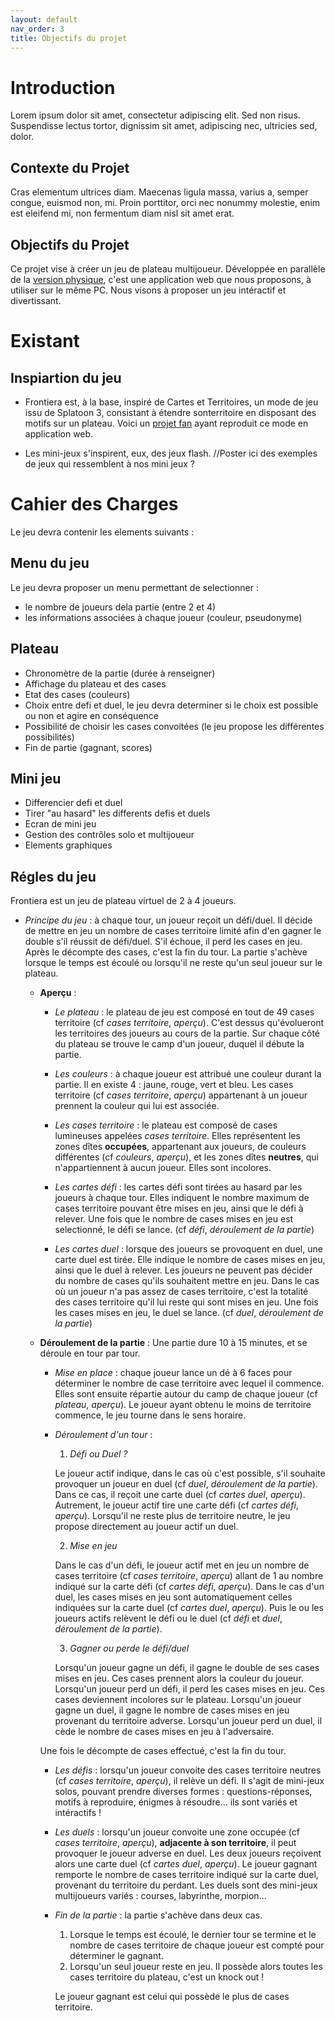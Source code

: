 ```yaml
---
layout: default
nav_order: 3
title: Objectifs du projet
---
```


# Introduction

Lorem ipsum dolor sit amet, consectetur adipiscing elit. Sed non risus. Suspendisse lectus tortor, dignissim sit amet, adipiscing nec, ultricies sed, dolor.

## Contexte du Projet

Cras elementum ultrices diam. Maecenas ligula massa, varius a, semper congue, euismod non, mi. Proin porttitor, orci nec nonummy molestie, enim est eleifend mi, non fermentum diam nisl sit amet erat.

## Objectifs du Projet
Ce projet vise à créer un jeu de plateau multijoueur. Développée en parallèle de la [version physique](https://github.com/Makerspace-Amiens/2024-FrontieraBoardGame), c'est une application web que nous proposons, à utiliser sur le même PC. Nous visons à proposer un jeu intéractif et divertissant.

# Existant
## Inspiartion du jeu
* Frontiera est, à la base, inspiré de Cartes et Territoires, un mode de jeu issu de Splatoon 3, consistant à étendre sonterritoire en disposant des motifs sur un plateau. Voici un [projet fan](https://github.com/AndrioCelos/TableturfBattleApp/tree/main) ayant reproduit ce mode en application web. 

* Les mini-jeux s'inspirent, eux, des jeux flash. //Poster ici des exemples de jeux qui ressemblent à nos mini jeux ?

# Cahier des Charges
Le jeu devra contenir les elements suivants :

## Menu du jeu
Le jeu devra proposer un menu permettant de selectionner : 
* le nombre de joueurs dela partie (entre 2 et 4)
* les informations associées à chaque joueur (couleur, pseudonyme)

## Plateau
* Chronomètre de la partie (durée à renseigner)
* Affichage du plateau et des cases
* Etat des cases (couleurs)
* Choix entre defi et duel, le jeu devra determiner si le choix est possible ou non et agire en conséquence
* Possibilité de choisir les cases convoitées (le jeu propose les différentes possibilités)
* Fin de partie (gagnant, scores)
  

## Mini jeu
* Differencier defi et duel
* Tirer "au hasard" les differents defis et duels
* Ecran de mini jeu
* Gestion des contrôles solo et multijoueur
* Elements graphiques

## Régles du jeu
Frontiera est un jeu de plateau virtuel de 2 à 4 joueurs.
* *Principe du jeu* : à chaque tour, un joueur reçoit un défi/duel. Il décide de mettre en jeu un nombre de cases territoire limité afin d'en gagner le double s'il réussit de défi/duel. S'il échoue, il perd les cases en jeu. Après le décompte des cases, c'est la fin du tour.
 La partie s'achève lorsque le temps est écoulé ou lorsqu'il ne reste qu'un seul joueur sur le plateau.

  * **Aperçu** :
    * *Le plateau* : le plateau de jeu est composé en tout de 49 cases territoire (cf *cases territoire*, *aperçu*). C'est dessus qu'évolueront les territoires des joueurs au cours de la partie. 
 Sur chaque côté du plateau se trouve le camp d'un joueur, duquel il débute la partie.

    * *Les couleurs* : à chaque joueur est attribué une couleur durant la partie. Il en existe 4 : jaune, rouge, vert et bleu. Les cases territoire (cf *cases territoire*, *aperçu*) appartenant à un joueur prennent la couleur qui lui est associée.
 
    *  *Les cases territoire* : le plateau est composé de cases lumineuses appelées *cases territoire*. Elles représentent les zones dîtes **occupées**, appartenant aux joueurs, de couleurs différentes (cf *couleurs*, *aperçu*), et les zones dîtes **neutres**, qui n'appartiennent à aucun joueur. Elles sont incolores.
 
    * *Les cartes défi* : les cartes défi sont tirées au hasard par les joueurs à chaque tour. Elles indiquent le nombre maximum de cases territoire pouvant être mises en jeu, ainsi que le défi à relever.
 Une fois que le nombre de cases mises en jeu est selectionné, le défi se lance. (cf *défi*, *déroulement de la partie*)

    * *Les cartes duel* : lorsque des joueurs se provoquent en duel, une carte duel est tirée. Elle indique le nombre de cases mises en jeu, ainsi que le duel à relever. Les joueurs ne peuvent pas décider du nombre de cases qu'ils souhaitent mettre en jeu. Dans le cas où un joueur n'a pas assez de cases territoire, c'est la totalité des cases territoire qu'il lui reste qui sont mises en jeu. 
 Une fois les cases mises en jeu, le duel se lance. (cf *duel*, *déroulement de la partie*)

  * **Déroulement de la partie** :
    Une partie dure 10 à 15 minutes, et se déroule en tour par tour.

    * *Mise en place* : chaque joueur lance un dé à 6 faces pour déterminer le nombre de case territoire avec lequel il commence. Elles sont ensuite répartie autour du camp de chaque joueur (cf *plateau*, *aperçu*).
 Le joueur ayant obtenu le moins de territoire commence, le jeu tourne dans le sens horaire.

    * *Déroulement d'un tour* :
      1. *Défi ou Duel ?*
       
       Le joueur actif indique, dans le cas où c'est possible, s'il souhaite provoquer un joueur en duel (cf *duel*, *déroulement de la partie*). Dans ce cas, il reçoit une carte duel (cf *cartes duel*, *aperçu*).
       Autrement, le joueur actif tire une carte défi (cf *cartes défi*, *aperçu*).
       Lorsqu'il ne reste plus de territoire neutre, le jeu propose directement au joueur actif un duel.

      2. *Mise en jeu*
       
       Dans le cas d'un défi, le joueur actif met en jeu un nombre de cases territoire (cf *cases territoire*, *aperçu*) allant de 1 au nombre indiqué sur la carte défi (cf *cartes défi*, *aperçu*).
       Dans le cas d'un duel, les cases mises en jeu sont automatiquement celles indiquées sur la carte duel (cf *cartes duel*, *aperçu*).
       Puis le ou les joueurs actifs relèvent le défi ou le duel (cf *défi* et *duel*, *déroulement de la partie*).

      3. *Gagner ou perde le défi/duel*
         
       Lorsqu'un joueur gagne un défi, il gagne le double de ses cases mises en jeu. Ces cases prennent alors la couleur du joueur.
       Lorsqu'un joueur perd un défi, il perd les cases mises en jeu. Ces cases deviennent incolores sur le plateau.
       Lorsqu'un joueur gagne un duel, il gagne le nombre de cases mises en jeu provenant du territoire adverse.
       Lorsqu'un joueur perd un duel, il cède le nombre de cases mises en jeu à l'adversaire.

    Une fois le décompte de cases effectué, c'est la fin du tour.

    * *Les défis* : lorsqu'un joueur convoite des cases territoire neutres (cf *cases territoire*, *aperçu*), il relève un défi. Il s'agit de mini-jeux solos, pouvant prendre diverses formes : questions-réponses, motifs à reproduire, énigmes à résoudre... ils sont variés et intéractifs !

    * *Les duels* : lorsqu'un joueur convoite une zone occupée (cf *cases territoire*, *aperçu*), **adjacente à son territoire**, il peut provoquer le joueur adverse en duel. Les deux joueurs reçoivent alors une carte duel (cf *cartes duel*, *aperçu*). Le joueur gagnant remporte le nombre de cases territoire indiqué sur la carte duel, provenant du territoire du perdant. 
 Les duels sont des mini-jeux multijoueurs variés : courses, labyrinthe, morpion...

    * *Fin de la partie* : la partie s'achève dans deux cas.
        1. Lorsque le temps est écoulé, le dernier tour se termine et le nombre de cases territoire de chaque joueur est compté pour déterminer le gagnant.
        2. Lorsqu'un seul joueur reste en jeu. Il possède alors toutes les cases territoire du plateau, c'est un knock out !
      
      Le joueur gagnant est celui qui possède le plus de cases territoire. 
